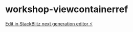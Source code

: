 # workshop-viewcontainerref

[Edit in StackBlitz next generation editor ⚡️](https://stackblitz.com/~/github.com/Ba5ik7/workshop-viewcontainerref)